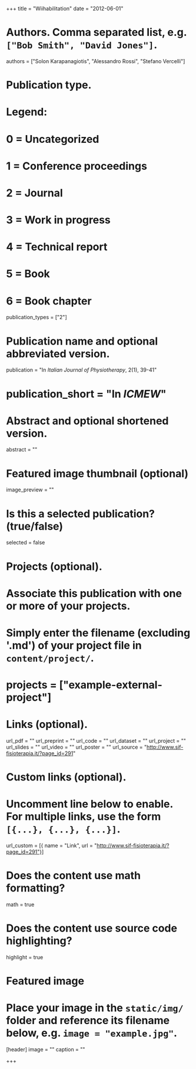 +++
title = "Wiihabilitation"
date = "2012-06-01"

# Authors. Comma separated list, e.g. `["Bob Smith", "David Jones"]`.
authors = ["Solon Karapanagiotis", "Alessandro Rossi", "Stefano Vercelli"]

# Publication type.
# Legend:
# 0 = Uncategorized
# 1 = Conference proceedings
# 2 = Journal
# 3 = Work in progress
# 4 = Technical report
# 5 = Book
# 6 = Book chapter
publication_types = ["2"]

# Publication name and optional abbreviated version.
publication = "In *Italian Journal of Physiotherapy*, 2(1), 39-41"
# publication_short = "In *ICMEW*"

# Abstract and optional shortened version.
abstract = ""

# Featured image thumbnail (optional)
image_preview = ""

# Is this a selected publication? (true/false)
selected = false

# Projects (optional).
#   Associate this publication with one or more of your projects.
#   Simply enter the filename (excluding '.md') of your project file in `content/project/`.
# projects = ["example-external-project"]

# Links (optional).
url_pdf = ""
url_preprint = ""
url_code = ""
url_dataset = ""
url_project = ""
url_slides = ""
url_video = ""
url_poster = ""
url_source = "http://www.sif-fisioterapia.it/?page_id=291"

# Custom links (optional).
#   Uncomment line below to enable. For multiple links, use the form `[{...}, {...}, {...}]`.
url_custom = [{ name = "Link", url = "http://www.sif-fisioterapia.it/?page_id=291"}]

# Does the content use math formatting?
math = true

# Does the content use source code highlighting?
highlight = true

# Featured image
# Place your image in the `static/img/` folder and reference its filename below, e.g. `image = "example.jpg"`.
[header]
image = ""
caption = ""

+++

